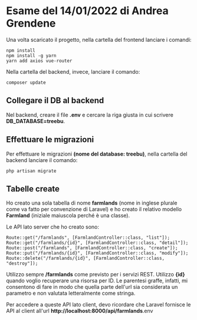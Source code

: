 # Esame del 14/01/2022 di Andrea Grendene

Una volta scaricato il progetto, nella cartella del frontend lanciare i comandi:
```
npm install
npm install -g yarn
yarn add axios vue-router
```
Nella cartella del backend, invece, lanciare il comando:
```
composer update
```

## Collegare il DB al backend

Nel backend, creare il file **.env** e cercare la riga giusta in cui scrivere **DB_DATABASE=treebu**.

## Effettuare le migrazioni
Per effettuare le migrazioni **(nome del database: treebu)**, nella cartella del backend lanciare il comando:
```
php artisan migrate
```

## Tabelle create
Ho creato una sola tabella di nome **farmlands** (nome in inglese plurale come va fatto per convenzione di Laravel) e ho creato il relativo modello **Farmland** (iniziale maiuscola perché è una classe).

Le API lato server che ho creato sono: 

```
Route::get("/farmlands", [FarmlandController::class, "list"]);
Route::get("/farmlands/{id}", [FarmlandController::class, "detail"]);
Route::post("/farmlands", [FarmlandController::class, "create"]);
Route::put("/farmlands/{id}", [FarmlandController::class, "modify"]);
Route::delete("/farmlands/{id}", [FarmlandController::class, "destroy"]);
```

Utilizzo sempre **/farmlands** come previsto per i servizi REST.
Utilizzo **{id}** quando voglio recuperare una risorsa per ID. Le parentesi graffe, infatti, mi consentono di fare in modo che quella parte dell'url sia considerata un parametro e non valutata letteralmente come stringa.

Per accedere a queste API lato client, devo ricordare che Laravel fornisce le API al client all'url **http://localhost:8000/api/farmlands**.env
